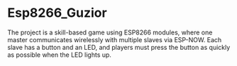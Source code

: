 # Esp8266_Guzior
The project is a skill-based game using ESP8266 modules, where one master communicates wirelessly with multiple slaves via ESP-NOW. Each slave has a button and an LED, and players must press the button as quickly as possible when the LED lights up.

